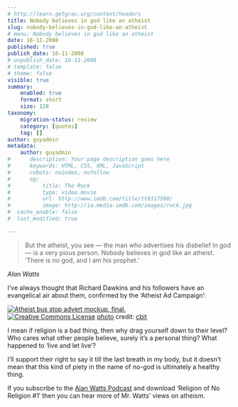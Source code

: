 ```yaml
---
# http://learn.getgrav.org/content/headers
title: Nobody believes in god like an atheist
slug: nobody-believes-in-god-like-an-atheist
# menu: Nobody believes in god like an atheist
date: 16-11-2008
published: true
publish_date: 16-11-2008
# unpublish_date: 16-11-2008
# template: false
# theme: false
visible: true
summary:
    enabled: true
    format: short
    size: 128
taxonomy:
    migration-status: review
    category: [quotes]
    tag: []
author: guyadmin
metadata:
    author: guyadmin
#      description: Your page description goes here
#      keywords: HTML, CSS, XML, JavaScript
#      robots: noindex, nofollow
#      og:
#          title: The Rock
#          type: video.movie
#          url: http://www.imdb.com/title/tt0117500/
#          image: http://ia.media-imdb.com/images/rock.jpg
#  cache_enable: false
#  last_modified: true

---
```


> But the atheist, you see — the man who advertises his disbelief in god — is a very pious person. Nobody believes in god like an atheist. ‘There is no god, and I am his prophet.’

*Alan Watts*

I’ve always thought that Richard Dawkins and his followers have an evangelical air about them, confirmed by the ‘Atheist Ad Campaign’:

[![Atheist bus stop advert mockup, final.](http://farm4.static.flickr.com/3217/2969104386_1e473252aa_m.jpg)](http://www.flickr.com/photos/54829881@N00/2969104386/ "Atheist bus stop advert mockup, final.")  
[![Creative Commons License](https://2018.guyjames.com/wp-content/plugins/photo-dropper/images/cc.png)](http://creativecommons.org/licenses/by-nc-nd/2.0/ "Attribution-NonCommercial-NoDerivs License") [photo](http://www.photodropper.com/photos/) credit: [cbit](http://www.flickr.com/photos/54829881@N00/2969104386/ "cbit")

I mean if religion is a bad thing, then why drag yourself down to their level? Who cares what other people believe, surely it’s a personal thing? What happened to ‘live and let live’?

I’ll support their right to say it till the last breath in my body, but it doesn’t mean that this kind of piety in the name of no-god is ultimately a healthy thing.

If you subscribe to the [Alan Watts Podcast](http://feeds.feedburner.com/alanwatts) and download ‘Religion of No Religion #1′ then you can hear more of Mr. Watts’ views on atheism.
